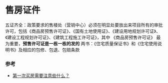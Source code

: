 # 售房证件

五证齐全：政策要求的售楼处（营销中心）必须在明显处要放出来项目所有的审批许可，包括《商品房预售许可证》、《国有土地使用证》、《建设用地规划许可证》、《建设工程规划许可证》、《建筑工程施工许可证》，其中 《商品房预售许可证》 最为重要，**预售许可证是一栋一栋的发的**
两书：《住宅质量保证书》和《住宅使用说明书》及相应的包修、包退、包赔条款

### 参考

- [第一次买房需要注意些什么？](https://www.zhihu.com/question/304514583/answer/959389230)
